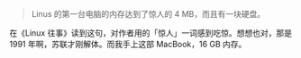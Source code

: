 > Linus 的第一台电脑的内存达到了惊人的 4 MB，而且有一块硬盘。

在《Linux 往事》读到这句，对作者用的「惊人」一词感到吃惊。想想也对，那是 1991 年啊，苏联才刚解体。而我手上这部 MacBook，16 GB 内存。
